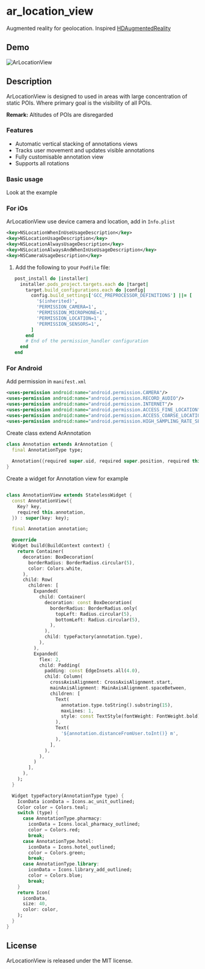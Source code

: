 # ar_location_view

Augmented reality for geolocation.
Inspired [HDAugmentedReality](https://github.com/DanijelHuis/HDAugmentedReality)


## Demo

![ArLocationView](./demo.gif)


## Description

ArLocationView is designed to used in areas with large concentration of static POIs.
Where primary goal is the visibility of all POIs.

**Remark:** Altitudes of POIs are disregarded


### Features
* Automatic vertical stacking of annotations views
* Tracks user movement and updates visible annotations
* Fully customisable annotation view
* Supports all rotations


### Basic usage
Look at the example

### For iOs
ArLocationView use device camera and location, add in `Info.plist`
```xml
<key>NSLocationWhenInUseUsageDescription</key>
<key>NSLocationUsageDescription</key>
<key>NSLocationAlwaysUsageDescription</key>
<key>NSLocationAlwaysAndWhenInUseUsageDescription</key>
<key>NSCameraUsageDescription</key>
```

1. Add the following to your `Podfile` file:

```ruby
   post_install do |installer|
     installer.pods_project.targets.each do |target|
       target.build_configurations.each do |config|
         config.build_settings['GCC_PREPROCESSOR_DEFINITIONS'] ||= [
           '$(inherited)',
           'PERMISSION_CAMERA=1',
           'PERMISSION_MICROPHONE=1',
           'PERMISSION_LOCATION=1',
           'PERMISSION_SENSORS=1',   
         ]
       end 
       # End of the permission_handler configuration
     end
   end
```

### For Android
Add permission in `manifest.xml`
```xml
<uses-permission android:name="android.permission.CAMERA"/>
<uses-permission android:name="android.permission.RECORD_AUDIO"/>
<uses-permission android:name="android.permission.INTERNET"/>
<uses-permission android:name="android.permission.ACCESS_FINE_LOCATION"/>
<uses-permission android:name="android.permission.ACCESS_COARSE_LOCATION"/>
<uses-permission android:name="android.permission.HIGH_SAMPLING_RATE_SENSORS" />
```

Create class extend ArAnnotation

```dart
class Annotation extends ArAnnotation {
  final AnnotationType type;
  
  Annotation({required super.uid, required super.position, required this.type});
}
```

Create a widget for Annotation view for example
```dart

class AnnotationView extends StatelessWidget {
  const AnnotationView({
    Key? key,
    required this.annotation,
  }) : super(key: key);

  final Annotation annotation;

  @override
  Widget build(BuildContext context) {
    return Container(
      decoration: BoxDecoration(
        borderRadius: BorderRadius.circular(5),
        color: Colors.white,
      ),
      child: Row(
        children: [
          Expanded(
            child: Container(
              decoration: const BoxDecoration(
                borderRadius: BorderRadius.only(
                  topLeft: Radius.circular(5),
                  bottomLeft: Radius.circular(5),
                ),
              ),
              child: typeFactory(annotation.type),
            ),
          ),
          Expanded(
            flex: 2,
            child: Padding(
              padding: const EdgeInsets.all(4.0),
              child: Column(
                crossAxisAlignment: CrossAxisAlignment.start,
                mainAxisAlignment: MainAxisAlignment.spaceBetween,
                children: [
                  Text(
                    annotation.type.toString().substring(15),
                    maxLines: 1,
                    style: const TextStyle(fontWeight: FontWeight.bold),
                  ),
                  Text(
                    '${annotation.distanceFromUser.toInt()} m',
                  ),
                ],
              ),
            ),
          )
        ],
      ),
    );
  }

  Widget typeFactory(AnnotationType type) {
    IconData iconData = Icons.ac_unit_outlined;
    Color color = Colors.teal;
    switch (type) {
      case AnnotationType.pharmacy:
        iconData = Icons.local_pharmacy_outlined;
        color = Colors.red;
        break;
      case AnnotationType.hotel:
        iconData = Icons.hotel_outlined;
        color = Colors.green;
        break;
      case AnnotationType.library:
        iconData = Icons.library_add_outlined;
        color = Colors.blue;
        break;
    }
    return Icon(
      iconData,
      size: 40,
      color: color,
    );
  }
}
```

## License

ArLocationView is released under the MIT license.